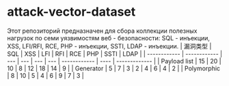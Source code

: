 # attack-vector-dataset

Этот репозиторий предназначен для сбора коллекции полезных нагрузок по семи уязвимостям веб - безопасности: SQL - инъекции, XSS, LFI/RFI, RCE, PHP - инъекции, SSTI, LDAP - инъекции.
| 漏洞类型         | SQL | XSS | LFI | RFI | RCE | PHP | SSTI | LDAP |
| ------------ | ------------ | --- | --- | --- | --- | ------------ | ---- | ------------- |
| Payload list | 15           | 20  | 10  | 8   | 12  | 18           | 14   | 9             |
| Generator    | 5            | 7   | 3   | 2   | 4   | 6            | 4    | 2             |
| Polymorphic  | 8            | 10  | 5   | 4   | 6   | 9            | 7    | 3             |

